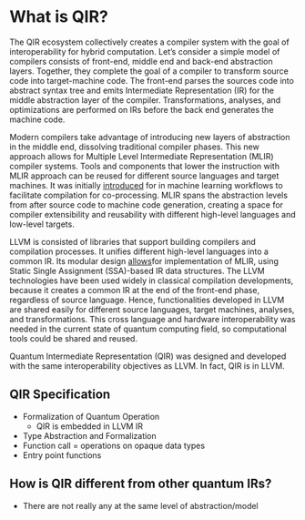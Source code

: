 # What is QIR?

The QIR ecosystem collectively creates a compiler system with the goal of interoperability for hybrid computation. Let’s consider a simple model of compilers consists of front-end, middle end and back-end abstraction layers. Together, they complete the goal of a compiler to transform source code into target-machine code. The front-end parses the sources code into abstract syntax tree and emits Intermediate Representation (IR) for the middle abstraction layer of the compiler. Transformations, analyses, and optimizations are performed on IRs before the back end generates the machine code. 

Modern compilers take advantage of introducing new layers of abstraction in the middle end, dissolving traditional compiler phases. This new approach allows for Multiple Level Intermediate Representation (MLIR) compiler systems. Tools and components that lower the instruction with MLIR approach can be reused for different source languages and target machines. It was initially [introduced](https://arxiv.org/pdf/2101.11365.pdf) for in machine learning workflows to facilitate compilation for co-processing. MLIR spans the abstraction levels from after source code to machine code generation, creating a space for compiler extensibility and reusability with different high-level languages and low-level targets. 

LLVM is consisted of libraries that support building compilers and compilation processes. It unifies different high-level languages into a common IR. Its modular design [allows](https://arxiv.org/pdf/2101.11365.pdf)for implementation of MLIR, using Static Single Assignment (SSA)-based IR data structures. The LLVM technologies have been used widely in classical compilation developments, because it creates a common IR at the end of the front-end phase, regardless of source language. Hence, functionalities developed in LLVM are shared easily for different source languages, target machines, analyses, and transformations. This cross language and hardware interoperability was needed in the current state of quantum computing field, so computational tools could be shared and reused. 

Quantum Intermediate Representation (QIR) was designed and developed with the same interoperability objectives as LLVM. In fact, QIR is in LLVM. 

## QIR Specification

- Formalization of Quantum Operation 
  - QIR is embedded in LLVM IR 
- Type Abstraction and Formalization
- Function call = operations on opaque data types
- Entry point functions

## How is QIR different from other quantum IRs?

- There are not really any at the same level of abstraction/model
